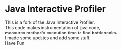 Java Interactive Profiler
=========================
This is a fork of the Java Interactive Profiler.  
This code makes instrumentation of java code,  
measures method's execution time to find bottlenecks.  
I made some updates and  add some stuff.   
Have Fun